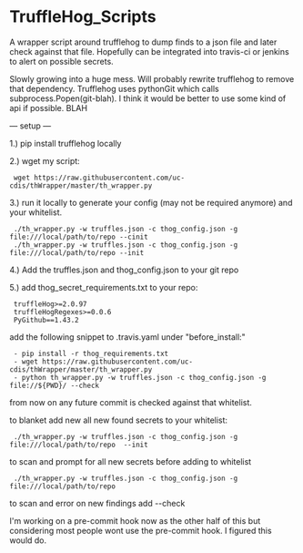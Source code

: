 # TruffleHog_Scripts
A wrapper script around trufflehog to dump finds to a json file and later check against that file. Hopefully can be integrated into travis-ci or jenkins to alert on possible secrets. 

Slowly growing into a huge mess. Will probably rewrite trufflehog to remove that dependency. Trufflehog uses pythonGit which calls subprocess.Popen(git-blah). I think it would be better to use some kind of api if possible. BLAH

— setup —

1.) pip install trufflehog locally

2.) wget my script:

     wget https://raw.githubusercontent.com/uc-cdis/thWrapper/master/th_wrapper.py

3.) run it locally to generate your config (may not be required anymore) and your whitelist.

     ./th_wrapper.py -w truffles.json -c thog_config.json -g file:///local/path/to/repo --cinit
     ./th_wrapper.py -w truffles.json -c thog_config.json -g file:///local/path/to/repo --init
     
4.) Add the truffles.json and thog_config.json to your git repo

5.) add thog_secret_requirements.txt to your repo:

     truffleHog>=2.0.97
     truffleHogRegexes>=0.0.6
     PyGithub==1.43.2
     
add the following snippet to .travis.yaml under "before_install:"

     - pip install -r thog_requirements.txt
     - wget https://raw.githubusercontent.com/uc-cdis/thWrapper/master/th_wrapper.py
     - python th_wrapper.py -w truffles.json -c thog_config.json -g file://${PWD}/ --check
     
from now on any future commit is checked against that whitelist. 

to blanket add new all new found secrets to your whitelist:

     ./th_wrapper.py -w truffles.json -c thog_config.json -g file:///local/path/to/repo  --init

to scan and prompt for all new secrets before adding to whitelist

     ./th_wrapper.py -w truffles.json -c thog_config.json -g file:///local/path/to/repo
     
to scan and error on new findings add --check

I'm working on a pre-commit hook now as the other half of this but considering most people wont use the pre-commit hook. I figured this would do. 


